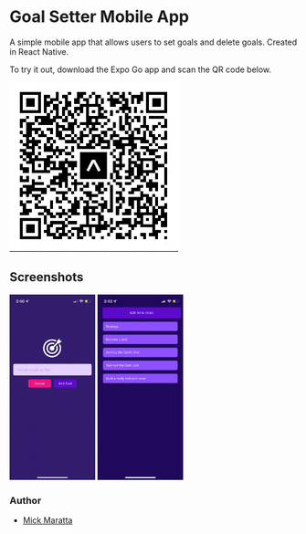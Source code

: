 # Goal Setter Mobile App

A simple mobile app that allows users to set goals and delete goals. Created in React Native.

To try it out, download the Expo Go app and scan the QR code below.

![](assets/images/goal-app-3.webp)

## Screenshots
<p>
<img src="./assets/images/goal-app.webp" alt="drawing" width="150"/>
<img src="./assets/images/goal-app-2.webp" alt="drawing" width="150"/>
</p>

### Author

- [Mick Maratta](https://www.mickmaratta.me)